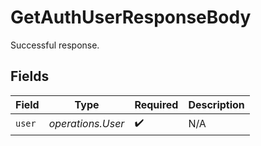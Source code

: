 # GetAuthUserResponseBody

Successful response.


## Fields

| Field              | Type               | Required           | Description        |
| ------------------ | ------------------ | ------------------ | ------------------ |
| `user`             | *operations.User*  | :heavy_check_mark: | N/A                |